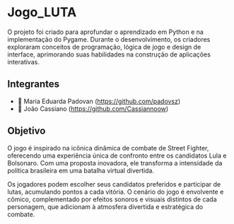# Jogo_LUTA
O projeto foi criado para aprofundar o aprendizado em Python e na implementação do Pygame. Durante o desenvolvimento, os criadores exploraram conceitos de programação, lógica de jogo e design de interface, aprimorando suas habilidades na construção de aplicações interativas.

## Integrantes
- 👾 Maria Eduarda Padovan (https://github.com/padovsz)
- 👾 João Cassiano (https://github.com/Cassiannoow)

## Objetivo

O jogo é inspirado na icônica dinâmica de combate de Street Fighter, oferecendo uma experiência única de confronto entre os candidatos Lula e Bolsonaro. Com uma proposta inovadora, ele transforma a intensidade da política brasileira em uma batalha virtual divertida.

Os jogadores podem escolher seus candidatos preferidos e participar de lutas, acumulando pontos a cada vitória. O cenário do jogo é envolvente e cômico, complementado por efeitos sonoros e visuais distintos de cada personagem, que adicionam à atmosfera divertida e estratégica do combate.
